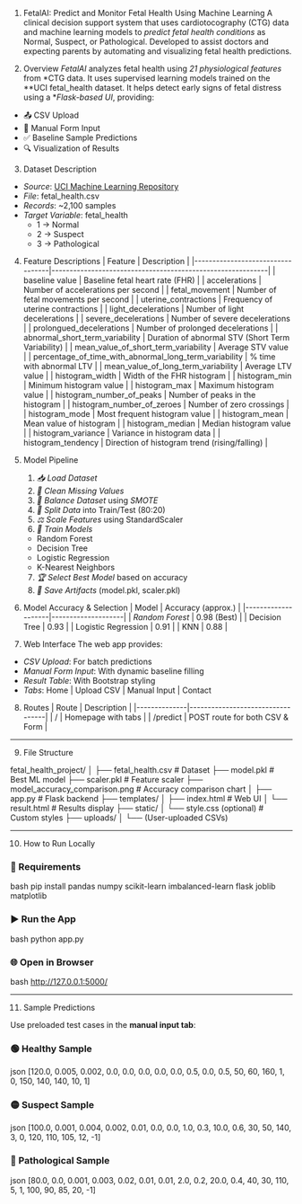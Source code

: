 1. FetalAI: Predict and Monitor Fetal Health Using Machine Learning
  A clinical decision support system that uses cardiotocography (CTG) data and machine learning models to *predict fetal health conditions* as Normal, Suspect, or Pathological. Developed to assist doctors and expecting parents by automating and visualizing fetal health predictions.

2. Overview
*FetalAI* analyzes fetal health using *21 physiological features* from *CTG data. It uses supervised learning models trained on the **UCI fetal_health dataset. It helps detect early signs of fetal distress using a **Flask-based UI*, providing:

- 📤 CSV Upload
- 📝 Manual Form Input
- ✅ Baseline Sample Predictions
- 🔍 Visualization of Results


3. Dataset Description
- *Source*: [UCI Machine Learning Repository](https://archive.ics.uci.edu/ml/datasets/Fetal+Health)  
- *File*: fetal_health.csv  
- *Records*: ~2,100 samples  
- *Target Variable*: fetal_health  
  - 1 → Normal  
  - 2 → Suspect  
  - 3 → Pathological  

4. Feature Descriptions
| Feature                          | Description                                                |
|----------------------------------|------------------------------------------------------------|
| baseline value                   | Baseline fetal heart rate (FHR)                            |
| accelerations                    | Number of accelerations per second                         |
| fetal_movement                   | Number of fetal movements per second                       |
| uterine_contractions             | Frequency of uterine contractions                          |
| light_decelerations              | Number of light decelerations                              |
| severe_decelerations             | Number of severe decelerations                             |
| prolongued_decelerations        | Number of prolonged decelerations                          |
| abnormal_short_term_variability | Duration of abnormal STV (Short Term Variability)         |
| mean_value_of_short_term_variability | Average STV value                                |
| percentage_of_time_with_abnormal_long_term_variability | % time with abnormal LTV |
| mean_value_of_long_term_variability | Average LTV value                                 |
| histogram_width                  | Width of the FHR histogram                                 |
| histogram_min                    | Minimum histogram value                                    |
| histogram_max                    | Maximum histogram value                                    |
| histogram_number_of_peaks       | Number of peaks in the histogram                           |
| histogram_number_of_zeroes      | Number of zero crossings                                   |
| histogram_mode                   | Most frequent histogram value                              |
| histogram_mean                   | Mean value of histogram                                    |
| histogram_median                 | Median histogram value                                     |
| histogram_variance               | Variance in histogram data                                 |
| histogram_tendency               | Direction of histogram trend (rising/falling)             |


5. Model Pipeline
    1. *📥 Load Dataset*  
    2. *🧹 Clean Missing Values*  
    3. *🧬 Balance Dataset* using *SMOTE*  
    4. *🔀 Split Data* into Train/Test (80:20)  
    5. *⚖ Scale Features* using StandardScaler  
    6. *🧠 Train Models*  
   - Random Forest  
   - Decision Tree  
   - Logistic Regression  
   - K-Nearest Neighbors  
    7. *🏆 Select Best Model* based on accuracy  
    8. *💾 Save Artifacts* (model.pkl, scaler.pkl)  


6. Model Accuracy & Selection
| Model               | Accuracy (approx.) |
|--------------------|--------------------|
| *Random Forest*   | 0.98 (Best)      |
| Decision Tree       | 0.93               |
| Logistic Regression | 0.91               |
| KNN                 | 0.88               |


7. Web Interface
The web app provides:

- *CSV Upload*: For batch predictions  
- *Manual Form Input*: With dynamic baseline filling  
- *Result Table*: With Bootstrap styling  
- *Tabs*: Home | Upload CSV | Manual Input | Contact

8. Routes
| Route        | Description                      |
|--------------|----------------------------------|
| /          | Homepage with tabs               |
| /predict   | POST route for both CSV & Form   |

---

9. File Structure

fetal_health_project/
│
├── fetal_health.csv                  # Dataset
├── model.pkl                         # Best ML model
├── scaler.pkl                        # Feature scaler
├── model_accuracy_comparison.png     # Accuracy comparison chart
│
├── app.py                            # Flask backend
├── templates/
│   ├── index.html                    # Web UI
│   └── result.html                   # Results display
├── static/
│   └── style.css (optional)          # Custom styles
├── uploads/
│   └── (User-uploaded CSVs)


---

10. How to Run Locally

### 🧰 Requirements

bash
pip install pandas numpy scikit-learn imbalanced-learn flask joblib matplotlib


### ▶️ Run the App

bash
python app.py


### 🌐 Open in Browser

bash
http://127.0.0.1:5000/


---

11. Sample Predictions

Use preloaded test cases in the **manual input tab**:

### 🟢 Healthy Sample

json
[120.0, 0.005, 0.002, 0.0, 0.0, 0.0, 0.0, 0.0, 0.5, 0.0, 0.5, 50, 60, 160, 1, 0, 150, 140, 140, 10, 1]


### 🟡 Suspect Sample

json
[100.0, 0.001, 0.004, 0.002, 0.01, 0.0, 0.0, 1.0, 0.3, 10.0, 0.6, 30, 50, 140, 3, 0, 120, 110, 105, 12, -1]


### 🔴 Pathological Sample

json
[80.0, 0.0, 0.001, 0.003, 0.02, 0.01, 0.01, 2.0, 0.2, 20.0, 0.4, 40, 30, 110, 5, 1, 100, 90, 85, 20, -1]
```
